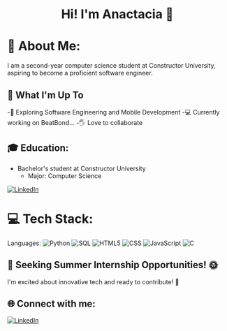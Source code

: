 <h1 align="center">Hi! I'm Anactacia 👋</h1>

# 💫 About Me:
I am a second-year computer science student at Constructor University, aspiring to become a proficient software engineer. 

## 🚀 What I'm Up To
-🤖 Exploring Software Engineering and Mobile Development
-💻 Currently working on BeatBond...
-🖐️ Love to collaborate


## 🎓 Education:
- Bachelor's student at Constructor University
  - Major: Computer Science


[![LinkedIn](https://img.shields.io/badge/LinkedIn-%230077B5.svg?logo=linkedin&logoColor=white)](https://www.linkedin.com/in/anactacia-lomtadze)

# 💻 Tech Stack:
Languages: 
![Python](https://img.shields.io/badge/python-%233776AB.svg?style=for-the-badge&logo=python&logoColor=white) 
![SQL](https://img.shields.io/badge/sql-%2307405e.svg?style=for-the-badge&logo=postgresql&logoColor=white) 
![HTML5](https://img.shields.io/badge/html5-%23E34F26.svg?style=for-the-badge&logo=html5&logoColor=white) 
![CSS](https://img.shields.io/badge/css-%231572B6.svg?style=for-the-badge&logo=css3&logoColor=white) 
![JavaScript](https://img.shields.io/badge/javascript-%23323330.svg?style=for-the-badge&logo=javascript&logoColor=%23F7DF1E) 
![C](https://img.shields.io/badge/C-00599C?style=for-the-badge&logo=c&logoColor=white) 


## 🎯 Seeking Summer Internship Opportunities! 🌞
I'm excited about innovative tech and ready to contribute! 🚀

## 🌐 Connect with me:
[![LinkedIn](https://img.shields.io/badge/LinkedIn-%230077B5.svg?logo=linkedin&logoColor=white)](https://www.linkedin.com/in/anactacia-lomtadze) 


